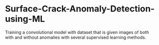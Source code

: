 # Surface-Crack-Anomaly-Detection-using-ML
Training a convolutional model with dataset that is given images of both with and without anomalies with several supervised learning methods.
